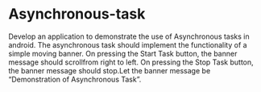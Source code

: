 # Asynchronous-task
Develop an application to demonstrate the use of Asynchronous tasks in android. 
The asynchronous task should implement the functionality of a simple moving banner. On pressing the Start Task button, the banner message should scrollfrom right to left. On pressing the Stop Task button, the banner message should stop.Let the banner message be “Demonstration of Asynchronous Task”.

